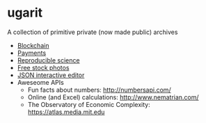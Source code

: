 # ugarit
A collection of primitive private (now made public) archives

- [Blockchain](blockchain.md)
- [Payments](payments.md)
- [Reproducible science](reproducible_science.md)
- [Free stock photos](https://www.reddit.com/r/web_design/comments/2v5ts0/ultimate_collection_of_free_stock_photos_websites/)
- [JSON interactive editor](http://jeremydorn.com/json-editor/)
- Aweseome APIs
  - Fun facts about numbers: http://numbersapi.com/
  - Online (and Excel) calculations: http://www.nematrian.com/
  - The Observatory of Economic Complexity: https://atlas.media.mit.edu
